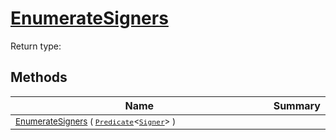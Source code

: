 # [EnumerateSigners](./DataSetLoader-100663878.md)


Return type:
## Methods

| Name | Summary | 
| --- | --- | 
| <sub>[EnumerateSigners](./DataSetLoader-100663878.md) ( [`Predicate`](https://docs.microsoft.com/en-us/dotnet/api/System.Predicate-1)\<[`Signer`](./../../Signer.md)> )</sub><img width=200/>| <sub></sub>| <br>


